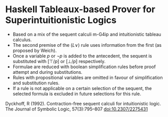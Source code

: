 # Haskell Tableaux-based Prover for Superintuitionistic Logics

- Based on a mix of the sequent calculi m-G4ip and intuitionistic tableau calculus.
- The second premise of the $(L\lor)$ rule uses information from the first (as proposed by Weich).
- Once a variable $p$ or $\neg p$ is added to the antecedent, the sequent is substituted with $[\top/p]$ or $[\bot/p]$ respectively.
- Formulae are reduced with boolean simplification rules before proof attempt and during substitutions.
- Rules with propositional variables are omitted in favour of simplification and substitution rules.
- If a rule is not applicable on a certain selection of the sequent, the selected formula is excluded in future selections for this rule.

Dyckhoff, R (1992). Contraction-free sequent calculi for intuitionistic logic. The Journal of Symbolic Logic, 57(3):795–807 [doi:10.2307/2275431](https://doi.org/10.2307/2275431)
